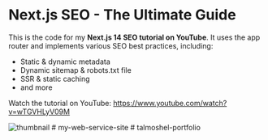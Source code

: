 # Next.js SEO - The Ultimate Guide

This is the code for my **Next.js 14 SEO tutorial on YouTube**. It uses the app router and implements various SEO best practices, including:
- Static & dynamic metadata
- Dynamic sitemap & robots.txt file
- SSR & static caching
- and more

Watch the tutorial on YouTube: https://www.youtube.com/watch?v=wTGVHLyV09M

![thumbnail](https://github.com/codinginflow/nextjs-seo/assets/52977034/dbeacda1-e5c5-4598-9f78-da5d5b9269ac)
#   m y - w e b - s e r v i c e - s i t e  
 #   t a l m o s h e l - p o r t f o l i o  
 